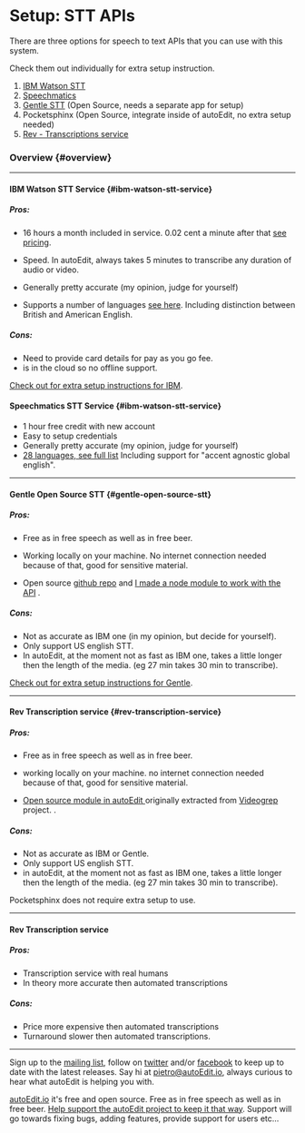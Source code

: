 
# Setup: STT APIs

There are three options for speech to text APIs that you can use with this system.

Check them out individually for extra setup instruction.

1. [IBM Watson STT](/setup-stt-apis/setup-stt-apis-ibm.md)
2. [Speechmatics](/setup-stt-apis/setup-stt-apis-speechmatics.md)
3. [Gentle STT](/setup-stt-apis/setup-stt-apis-gentle.md) \(Open Source, needs a separate app for setup\)
4. Pocketsphinx \(Open Source, integrate inside of autoEdit, no extra setup needed\)
5. [Rev - Transcriptions service](/setup-stt-apis/setup-stt-apis-rev.md)

### Overview {#overview}

---

#### IBM Watson STT Service {#ibm-watson-stt-service}

##### Pros:

* 16 hours a month included in service. 0.02 cent a minute after that [see pricing](https://console.ng.bluemix.net/catalog/services/speech-to-text).

* Speed. In autoEdit, always takes 5 minutes to transcribe any duration of audio or video.

* Generally pretty accurate \(my opinion, judge for yourself\)

* Supports a number of languages [see here](https://console.ng.bluemix.net/catalog/services/speech-to-text). Including distinction between British and American English.

##### Cons:

* Need to provide card details for pay as you go fee.
* is in the cloud so no offline support.

[Check out for extra setup instructions for IBM](/setup-stt-apis/setup-stt-apis-ibm.md).


#### Speechmatics STT Service {#ibm-watson-stt-service}

* 1 hour free credit with new account 
* Easy to setup credentials 
* Generally pretty accurate \(my opinion, judge for yourself\)
* [28 languages, see full list](https://www.speechmatics.com/language-support/) Including support for "accent agnostic global english".


---

#### Gentle Open Source STT {#gentle-open-source-stt}

##### Pros:

* Free as in free speech as well as in free beer.

* Working locally on your machine. No internet connection needed because of that, good for sensitive material.

* Open source [github repo](https://lowerquality.com/gentle) and [I made a node module to work with the API](https://github.com/OpenNewsLabs/gentle_stt_node)
.

##### Cons:

* Not as accurate as IBM one \(in my opinion, but decide for yourself\).
* Only support US english STT.
* In autoEdit, at the moment not as fast as IBM one, takes a little longer then the length of the media. \(eg 27 min takes 30 min to transcribe\).

[Check out for extra setup instructions for Gentle](/setup-stt-apis-gentle.md).

---

#### Rev Transcription service {#rev-transcription-service}



##### Pros:

* Free as in free speech as well as in free beer.

* working locally on your machine. no internet connection needed because of that, good for sensitive material.

* [Open source module in autoEdit ](https://github.com/OpenNewsLabs/autoEdit_2)originally extracted from [Videogrep](https://github.com/antiboredom/videogrep) project.
.

##### Cons:

* Not as accurate as IBM or Gentle.
* Only support US english STT.
* in autoEdit, at the moment not as fast as IBM one, takes a little longer then the length of the media. \(eg 27 min takes 30 min to transcribe\).

Pocketsphinx does not require extra setup to use.

---

#### Rev Transcription service

##### Pros:

* Transcription service with real humans
* In theory more accurate then automated transcriptions

##### Cons:

* Price more expensive then automated transcriptions
* Turnaround slower then automated transcriptions.




---

<!--Donation notice -->

Sign up to the [mailing list](http://eepurl.com/cMzwSX), follow on [twitter](http://twitter.com/autoEdit2) and/or [facebook](https://www.facebook.com/autoEdit.io/) to keep up to date with the latest releases. Say hi at <a href="mailto:pietro@autoEdit.io?Subject=Hello" target="_top">pietro@autoEdit.io</a>, always curious to hear what autoEdit is helping you with.

[autoEdit.io](http://www.autoEdit.io) it's free and open source. Free as in free speech as well as in free beer. [Help support the autoEdit project to keep it that way](https://donorbox.org/c9762eef-0e08-468e-90cb-2d00643697f8?recurring=true). Support will go towards fixing bugs, adding features, provide support for users etc...



